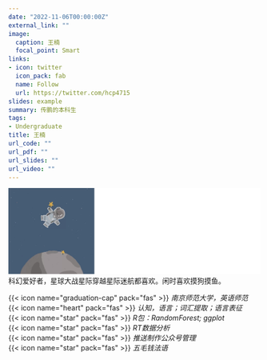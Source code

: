 ```yaml
---
date: "2022-11-06T00:00:00Z"
external_link: ""
image:
  caption: 王楠
  focal_point: Smart
links:
- icon: twitter
  icon_pack: fab
  name: Follow
  url: https://twitter.com/hcp4715
slides: example
summary: 传鹏的本科生
tags:
- Undergraduate
title: 王楠
url_code: ""
url_pdf: ""
url_slides: ""
url_video: ""
---
```

![](images/wn1.png)
科幻爱好者，星球大战星际穿越星际迷航都喜欢。闲时喜欢摸狗摸鱼。

{{< icon name="graduation-cap" pack="fas" >}} _南京师范大学，英语师范_  
{{< icon name="heart" pack="fas" >}} _认知，语言；词汇提取；语言表征_  
{{< icon name="star" pack="fas" >}} _R包：RandomForest; ggplot_  
{{< icon name="star" pack="fas" >}} _RT数据分析_  
{{< icon name="star" pack="fas" >}} _推送制作公众号管理_   
{{< icon name="star" pack="fas" >}} _五毛钱法语_  

